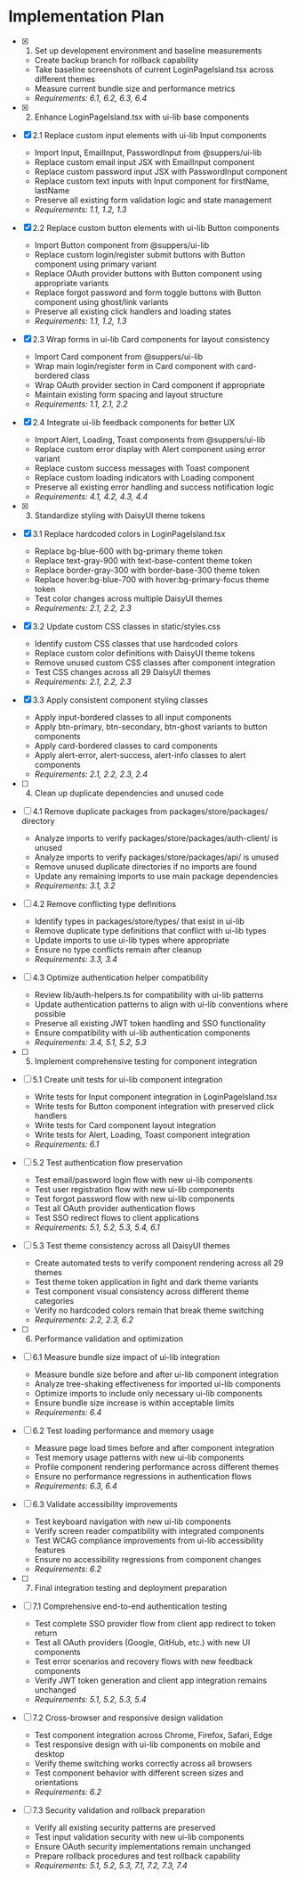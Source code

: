 # Implementation Plan

- [x] 1. Set up development environment and baseline measurements
  - Create backup branch for rollback capability
  - Take baseline screenshots of current LoginPageIsland.tsx across different themes
  - Measure current bundle size and performance metrics
  - _Requirements: 6.1, 6.2, 6.3, 6.4_

- [x] 2. Enhance LoginPageIsland.tsx with ui-lib base components
- [x] 2.1 Replace custom input elements with ui-lib Input components
  - Import Input, EmailInput, PasswordInput from @suppers/ui-lib
  - Replace custom email input JSX with EmailInput component
  - Replace custom password input JSX with PasswordInput component
  - Replace custom text inputs with Input component for firstName, lastName
  - Preserve all existing form validation logic and state management
  - _Requirements: 1.1, 1.2, 1.3_

- [x] 2.2 Replace custom button elements with ui-lib Button components
  - Import Button component from @suppers/ui-lib
  - Replace custom login/register submit buttons with Button component using primary variant
  - Replace OAuth provider buttons with Button component using appropriate variants
  - Replace forgot password and form toggle buttons with Button component using ghost/link variants
  - Preserve all existing click handlers and loading states
  - _Requirements: 1.1, 1.2, 1.3_

- [x] 2.3 Wrap forms in ui-lib Card components for layout consistency
  - Import Card component from @suppers/ui-lib
  - Wrap main login/register form in Card component with card-bordered class
  - Wrap OAuth provider section in Card component if appropriate
  - Maintain existing form spacing and layout structure
  - _Requirements: 1.1, 2.1, 2.2_

- [x] 2.4 Integrate ui-lib feedback components for better UX
  - Import Alert, Loading, Toast components from @suppers/ui-lib
  - Replace custom error display with Alert component using error variant
  - Replace custom success messages with Toast component
  - Replace custom loading indicators with Loading component
  - Preserve all existing error handling and success notification logic
  - _Requirements: 4.1, 4.2, 4.3, 4.4_

- [x] 3. Standardize styling with DaisyUI theme tokens
- [x] 3.1 Replace hardcoded colors in LoginPageIsland.tsx
  - Replace bg-blue-600 with bg-primary theme token
  - Replace text-gray-900 with text-base-content theme token
  - Replace border-gray-300 with border-base-300 theme token
  - Replace hover:bg-blue-700 with hover:bg-primary-focus theme token
  - Test color changes across multiple DaisyUI themes
  - _Requirements: 2.1, 2.2, 2.3_

- [x] 3.2 Update custom CSS classes in static/styles.css
  - Identify custom CSS classes that use hardcoded colors
  - Replace custom color definitions with DaisyUI theme tokens
  - Remove unused custom CSS classes after component integration
  - Test CSS changes across all 29 DaisyUI themes
  - _Requirements: 2.1, 2.2, 2.3_

- [x] 3.3 Apply consistent component styling classes
  - Apply input-bordered classes to all input components
  - Apply btn-primary, btn-secondary, btn-ghost variants to button components
  - Apply card-bordered classes to card components
  - Apply alert-error, alert-success, alert-info classes to alert components
  - _Requirements: 2.1, 2.2, 2.3, 2.4_

- [ ] 4. Clean up duplicate dependencies and unused code
- [ ] 4.1 Remove duplicate packages from packages/store/packages/ directory
  - Analyze imports to verify packages/store/packages/auth-client/ is unused
  - Analyze imports to verify packages/store/packages/api/ is unused
  - Remove unused duplicate directories if no imports are found
  - Update any remaining imports to use main package dependencies
  - _Requirements: 3.1, 3.2_

- [ ] 4.2 Remove conflicting type definitions
  - Identify types in packages/store/types/ that exist in ui-lib
  - Remove duplicate type definitions that conflict with ui-lib types
  - Update imports to use ui-lib types where appropriate
  - Ensure no type conflicts remain after cleanup
  - _Requirements: 3.3, 3.4_

- [ ] 4.3 Optimize authentication helper compatibility
  - Review lib/auth-helpers.ts for compatibility with ui-lib patterns
  - Update authentication patterns to align with ui-lib conventions where possible
  - Preserve all existing JWT token handling and SSO functionality
  - Ensure compatibility with ui-lib authentication components
  - _Requirements: 3.4, 5.1, 5.2, 5.3_

- [ ] 5. Implement comprehensive testing for component integration
- [ ] 5.1 Create unit tests for ui-lib component integration
  - Write tests for Input component integration in LoginPageIsland.tsx
  - Write tests for Button component integration with preserved click handlers
  - Write tests for Card component layout integration
  - Write tests for Alert, Loading, Toast component integration
  - _Requirements: 6.1_

- [ ] 5.2 Test authentication flow preservation
  - Test email/password login flow with new ui-lib components
  - Test user registration flow with new ui-lib components
  - Test forgot password flow with new ui-lib components
  - Test all OAuth provider authentication flows
  - Test SSO redirect flows to client applications
  - _Requirements: 5.1, 5.2, 5.3, 5.4, 6.1_

- [ ] 5.3 Test theme consistency across all DaisyUI themes
  - Create automated tests to verify component rendering across all 29 themes
  - Test theme token application in light and dark theme variants
  - Test component visual consistency across different theme categories
  - Verify no hardcoded colors remain that break theme switching
  - _Requirements: 2.2, 2.3, 6.2_

- [ ] 6. Performance validation and optimization
- [ ] 6.1 Measure bundle size impact of ui-lib integration
  - Measure bundle size before and after ui-lib component integration
  - Analyze tree-shaking effectiveness for imported ui-lib components
  - Optimize imports to include only necessary ui-lib components
  - Ensure bundle size increase is within acceptable limits
  - _Requirements: 6.4_

- [ ] 6.2 Test loading performance and memory usage
  - Measure page load times before and after component integration
  - Test memory usage patterns with new ui-lib components
  - Profile component rendering performance across different themes
  - Ensure no performance regressions in authentication flows
  - _Requirements: 6.3, 6.4_

- [ ] 6.3 Validate accessibility improvements
  - Test keyboard navigation with new ui-lib components
  - Verify screen reader compatibility with integrated components
  - Test WCAG compliance improvements from ui-lib accessibility features
  - Ensure no accessibility regressions from component changes
  - _Requirements: 6.2_

- [ ] 7. Final integration testing and deployment preparation
- [ ] 7.1 Comprehensive end-to-end authentication testing
  - Test complete SSO provider flow from client app redirect to token return
  - Test all OAuth providers (Google, GitHub, etc.) with new UI components
  - Test error scenarios and recovery flows with new feedback components
  - Verify JWT token generation and client app integration remains unchanged
  - _Requirements: 5.1, 5.2, 5.3, 5.4_

- [ ] 7.2 Cross-browser and responsive design validation
  - Test component integration across Chrome, Firefox, Safari, Edge
  - Test responsive design with ui-lib components on mobile and desktop
  - Verify theme switching works correctly across all browsers
  - Test component behavior with different screen sizes and orientations
  - _Requirements: 6.2_

- [ ] 7.3 Security validation and rollback preparation
  - Verify all existing security patterns are preserved
  - Test input validation security with new ui-lib components
  - Ensure OAuth security implementations remain unchanged
  - Prepare rollback procedures and test rollback capability
  - _Requirements: 5.1, 5.2, 5.3, 7.1, 7.2, 7.3, 7.4_